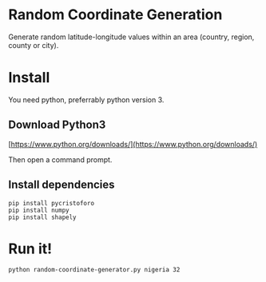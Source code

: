 # Random Coordinate Generation

Generate random latitude-longitude values within an area (country, region, county or city).

# Install

You need python, preferrably python version 3.

## Download Python3

[https://www.python.org/downloads/](https://www.python.org/downloads/)

Then open a command prompt.

## Install dependencies

    pip install pycristoforo
    pip install numpy
    pip install shapely

# Run it!
	
    python random-coordinate-generator.py nigeria 32